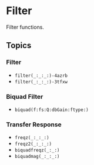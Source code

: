 # Filter

Filter functions.

## Topics

### Filter

- ``filter(_:_:_:)-4azrb``
- ``filter(_:_:_:)-3tfxw``

### Biquad Filter
- ``biquad(f:fs:Q:dbGain:ftype:)``

### Transfer Response
- ``freqz(_:_:_:)``
- ``freqz2(_:_:_:)``
- ``biquadfreqz(_:_:)``
- ``biquadmag(_:_:_:)``

